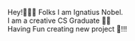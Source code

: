 Hey!👋👋👋 Folks I am Ignatius Nobel. <br>
I am a creative CS Graduate 👨‍💻 <br>
Having Fun creating new project 🚀!!!
